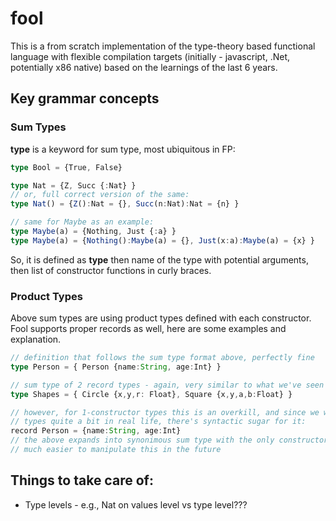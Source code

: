 # fool

This is a from scratch implementation of the type-theory based functional language with flexible compilation targets (initially - javascript, .Net, potentially x86 native) based on the learnings of the last 6 years.

## Key grammar concepts

### Sum Types
**type** is a keyword for sum type, most ubiquitous in FP:

```typescript
type Bool = {True, False}

type Nat = {Z, Succ {:Nat} }
// or, full correct version of the same:
type Nat() = {Z():Nat = {}, Succ(n:Nat):Nat = {n} }

// same for Maybe as an example:
type Maybe(a) = {Nothing, Just {:a} }
type Maybe(a) = {Nothing():Maybe(a) = {}, Just(x:a):Maybe(a) = {x} }
```

So, it is defined as **type** then name of the type with potential arguments, then list of constructor functions in curly braces.

### Product Types
Above sum types are using product types defined with each constructor. Fool supports proper records as well, here are some examples and explanation.

```typescript
// definition that follows the sum type format above, perfectly fine
type Person = { Person {name:String, age:Int} }

// sum type of 2 record types - again, very similar to what we've seen above
type Shapes = { Circle {x,y,r: Float}, Square {x,y,a,b:Float} }

// however, for 1-constructor types this is an overkill, and since we will be using record 
// types quite a bit in real life, there's syntactic sugar for it:
record Person = {name:String, age:Int}
// the above expands into synonimous sum type with the only constructor Person - 
// much easier to manipulate this in the future
```

## Things to take care of:

* Type levels - e.g., Nat on values level vs type level???